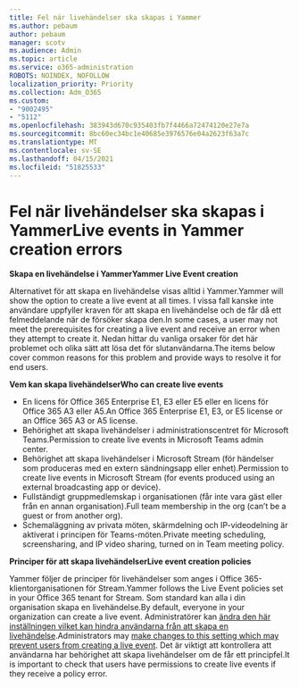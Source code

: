 ```yaml
---
title: Fel när livehändelser ska skapas i Yammer
ms.author: pebaum
author: pebaum
manager: scotv
ms.audience: Admin
ms.topic: article
ms.service: o365-administration
ROBOTS: NOINDEX, NOFOLLOW
localization_priority: Priority
ms.collection: Adm_O365
ms.custom:
- "9002495"
- "5112"
ms.openlocfilehash: 383943d670c935403fb7f4466a72474120e27e7a
ms.sourcegitcommit: 8bc60ec34bc1e40685e3976576e04a2623f63a7c
ms.translationtype: MT
ms.contentlocale: sv-SE
ms.lasthandoff: 04/15/2021
ms.locfileid: "51825533"
---
```

# <a name="live-events-in-yammer-creation-errors"></a><span data-ttu-id="669fb-102">Fel när livehändelser ska skapas i Yammer</span><span class="sxs-lookup"><span data-stu-id="669fb-102">Live events in Yammer creation errors</span></span>

<span data-ttu-id="669fb-103">**Skapa en livehändelse i Yammer**</span><span class="sxs-lookup"><span data-stu-id="669fb-103">**Yammer Live Event creation**</span></span>

<span data-ttu-id="669fb-104">Alternativet för att skapa en livehändelse visas alltid i Yammer.</span><span class="sxs-lookup"><span data-stu-id="669fb-104">Yammer will show the option to create a live event at all times.</span></span> <span data-ttu-id="669fb-105">I vissa fall kanske inte användare uppfyller kraven för att skapa en livehändelse och de får då ett felmeddelande när de försöker skapa den.</span><span class="sxs-lookup"><span data-stu-id="669fb-105">In some cases, a user may not meet the prerequisites for creating a live event and receive an error when they attempt to create it.</span></span> <span data-ttu-id="669fb-106">Nedan hittar du vanliga orsaker för det här problemet och olika sätt att lösa det för slutanvändarna.</span><span class="sxs-lookup"><span data-stu-id="669fb-106">The items below cover common reasons for this problem and provide ways to resolve it for end users.</span></span>

<span data-ttu-id="669fb-107">**Vem kan skapa livehändelser**</span><span class="sxs-lookup"><span data-stu-id="669fb-107">**Who can create live events**</span></span>
- <span data-ttu-id="669fb-108">En licens för Office 365 Enterprise E1, E3 eller E5 eller en licens för Office 365 A3 eller A5.</span><span class="sxs-lookup"><span data-stu-id="669fb-108">An Office 365 Enterprise E1, E3, or E5 license or an Office 365 A3 or A5 license.</span></span>
- <span data-ttu-id="669fb-109">Behörighet att skapa livehändelser i administrationscentret för Microsoft Teams.</span><span class="sxs-lookup"><span data-stu-id="669fb-109">Permission to create live events in Microsoft Teams admin center.</span></span>
- <span data-ttu-id="669fb-110">Behörighet att skapa livehändelser i Microsoft Stream (för händelser som produceras med en extern sändningsapp eller enhet).</span><span class="sxs-lookup"><span data-stu-id="669fb-110">Permission to create live events in Microsoft Stream (for events produced using an external broadcasting app or device).</span></span>
- <span data-ttu-id="669fb-111">Fullständigt gruppmedlemskap i organisationen (får inte vara gäst eller från en annan organisation).</span><span class="sxs-lookup"><span data-stu-id="669fb-111">Full team membership in the org (can’t be a guest or from another org).</span></span>
- <span data-ttu-id="669fb-112">Schemaläggning av privata möten, skärmdelning och IP-videodelning är aktiverat i principen för Teams-möten.</span><span class="sxs-lookup"><span data-stu-id="669fb-112">Private meeting scheduling, screensharing, and IP video sharing, turned on in Team meeting policy.</span></span>

<span data-ttu-id="669fb-113">**Principer för att skapa livehändelser**</span><span class="sxs-lookup"><span data-stu-id="669fb-113">**Live event creation policies**</span></span>

<span data-ttu-id="669fb-114">Yammer följer de principer för livehändelser som anges i Office 365-klientorganisationen för Stream.</span><span class="sxs-lookup"><span data-stu-id="669fb-114">Yammer follows the Live Event policies set in your Office 365 tenant for Stream.</span></span> <span data-ttu-id="669fb-115">Som standard kan alla i din organisation skapa en livehändelse.</span><span class="sxs-lookup"><span data-stu-id="669fb-115">By default, everyone in your organization can create a live event.</span></span> <span data-ttu-id="669fb-116">Administratörer kan [ändra den här inställningen vilket kan hindra användarna från att skapa en livehändelse](https://docs.microsoft.com/stream/live-event-administration#enabling-and-restricting-users-to-creating).</span><span class="sxs-lookup"><span data-stu-id="669fb-116">Administrators may [make changes to this setting which may prevent users from creating a live event](https://docs.microsoft.com/stream/live-event-administration#enabling-and-restricting-users-to-creating).</span></span> <span data-ttu-id="669fb-117">Det är viktigt att kontrollera att användarna har behörighet att skapa livehändelser om de får ett principfel.</span><span class="sxs-lookup"><span data-stu-id="669fb-117">It is important to check that users have permissions to create live events if they receive a policy error.</span></span>
